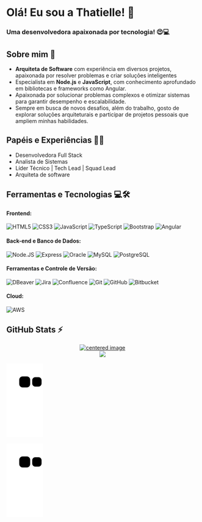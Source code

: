 # Olá! Eu sou a Thatielle! 👋

### Uma desenvolvedora apaixonada por tecnologia! 😍💻

## Sobre mim 🚀

  - **Arquiteta de Software** com experiência em diversos projetos, apaixonada por resolver problemas e criar soluções inteligentes
  - Especialista em **Node.js** e **JavaScript**, com conhecimento aprofundado em bibliotecas e frameworks como Angular.
  - Apaixonada por solucionar problemas complexos e otimizar sistemas para garantir desempenho e escalabilidade.
  - Sempre em busca de novos desafios, além do trabalho, gosto de explorar soluções arquiteturais e participar de projetos pessoais que ampliem minhas habilidades.

## Papéis e Experiências 👩‍💻

  - Desenvolvedora Full Stack
  - Analista de Sistemas
  - Líder Técnico | Tech Lead | Squad Lead
  - Arquiteta de software

## Ferramentas e Tecnologias 💻🛠️

#### Frontend:

<div style="display: inline">
  <img alt="HTML5"      title="HTML5"      src="https://cdn.jsdelivr.net/gh/devicons/devicon@latest/icons/html5/html5-plain-wordmark.svg" width="50" height="50"/>
  <img alt="CSS3"       title="CSS3"       src="https://cdn.jsdelivr.net/gh/devicons/devicon@latest/icons/css3/css3-plain-wordmark.svg" width="50" height="50"/>
  <img alt="JavaScript" title="JavaScript" src="https://cdn.jsdelivr.net/gh/devicons/devicon@latest/icons/javascript/javascript-original.svg" width="50" height="50"/>
  <img alt="TypeScript" title="TypeScript" src="https://cdn.jsdelivr.net/gh/devicons/devicon@latest/icons/typescript/typescript-original.svg" width="50" height="50"/>
  <img alt="Bootstrap"  title="Bootstrap"  src="https://cdn.jsdelivr.net/gh/devicons/devicon@latest/icons/bootstrap/bootstrap-original-wordmark.svg" width="50" height="50"/>
  <img alt="Angular"    title="Angular"    src="https://cdn.jsdelivr.net/gh/devicons/devicon@latest/icons/angular/angular-original.svg" width="50" height="50"/>
</div>

#### Back-end e Banco de Dados:

<div style="display: inline">
  <img alt="Node.JS" title="Node.JS" src="https://cdn.jsdelivr.net/gh/devicons/devicon@latest/icons/nodejs/nodejs-original-wordmark.svg" width="50" height="50"/>
  <img alt="Express" title="Express" src="https://cdn.jsdelivr.net/gh/devicons/devicon@latest/icons/express/express-original-wordmark.svg" width="50" height="50"/>
  <img alt="Oracle"     title="Oracle"     src="https://cdn.jsdelivr.net/gh/devicons/devicon@latest/icons/oracle/oracle-original.svg" width="50" height="50"/>
  <img alt="MySQL"      title="MySQL"      src="https://cdn.jsdelivr.net/gh/devicons/devicon@latest/icons/mysql/mysql-original-wordmark.svg" width="50" height="50"/>
  <img alt="PostgreSQL" title="PostgreSQL" src="https://cdn.jsdelivr.net/gh/devicons/devicon@latest/icons/postgresql/postgresql-original-wordmark.svg" width="50" height="50"/>
</div>

#### Ferramentas e Controle de Versão:

<div style="display: inline">
  <img alt="DBeaver"    title="DBeaver"    src="https://cdn.jsdelivr.net/gh/devicons/devicon@latest/icons/dbeaver/dbeaver-original.svg" width="50" height="50"/>
  <img alt="Jira"       title="Jira"       src="https://cdn.jsdelivr.net/gh/devicons/devicon@latest/icons/jira/jira-original-wordmark.svg" width="50" height="50"/>
  <img alt="Confluence" title="Confluence" src="https://cdn.jsdelivr.net/gh/devicons/devicon@latest/icons/confluence/confluence-original-wordmark.svg" width="50" height="50"/>
  <img alt="Git"       title="Git"       src="https://cdn.jsdelivr.net/gh/devicons/devicon@latest/icons/git/git-original-wordmark.svg" width="50" height="50"/>
  <img alt="GitHub"    title="GitHub"    src="https://cdn.jsdelivr.net/gh/devicons/devicon@latest/icons/github/github-original-wordmark.svg" width="50" height="50"/>
  <img alt="Bitbucket" title="Bitbucket" src="https://cdn.jsdelivr.net/gh/devicons/devicon@latest/icons/bitbucket/bitbucket-original-wordmark.svg" width="50" height="50"/>
</div>


#### Cloud:

<div style="display: inline">
  <img alt="AWS" title="AWS" src="https://cdn.jsdelivr.net/gh/devicons/devicon@latest/icons/amazonwebservices/amazonwebservices-original-wordmark.svg" width="50" height="50"/>
</div>

## GitHub Stats ⚡
<div>
  <a href="https://github.com/Thatielle-Ferreira">
  <center>
    <img height="180em" src="https://github-readme-stats.vercel.app/api?username=Thatielle-Ferreira&show_icons=true&theme=radical&include_all_commits=true&count_private=true" alt="centered image">
  </center>
  <center>  
    <img height="180em" src="https://github-readme-stats.vercel.app/api/top-langs/?username=Thatielle-Ferreira&layout=compact&langs_count=7&theme=radical"/> 
  </center>
</div>

![Snake animation](https://github.com/Thatielle-Ferreira/Thatielle-Ferreira/blob/output/github-contribution-grid-snake.svg)


![Snake animation](https://github.com/Thatielle-Ferreira/Thatielle-Ferreira/blob/output/github-contribution-grid-snake.svg)
